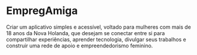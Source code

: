 # EmpregAmiga
Criar um aplicativo simples e acessível, voltado para mulheres com mais de 18 anos da Nova Holanda, que desejam se conectar entre si para compartilhar experiências, aprender tecnologia, divulgar seus trabalhos e construir uma rede de apoio e empreendedorismo feminino.

